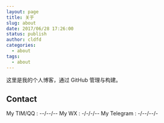 ```yaml
---
layout: page
title: 关于
slug: about
date: 2017/06/28 17:26:00
status: publish
author: cldfd
categories: 
  - about
tags: 
  - about
---
```


这里是我的个人博客，通过 GitHub 管理与构建。


## Contact

My TIM/QQ : --/--/--
My WX : -/-/-/--
My Telegram : -/--/--/-
